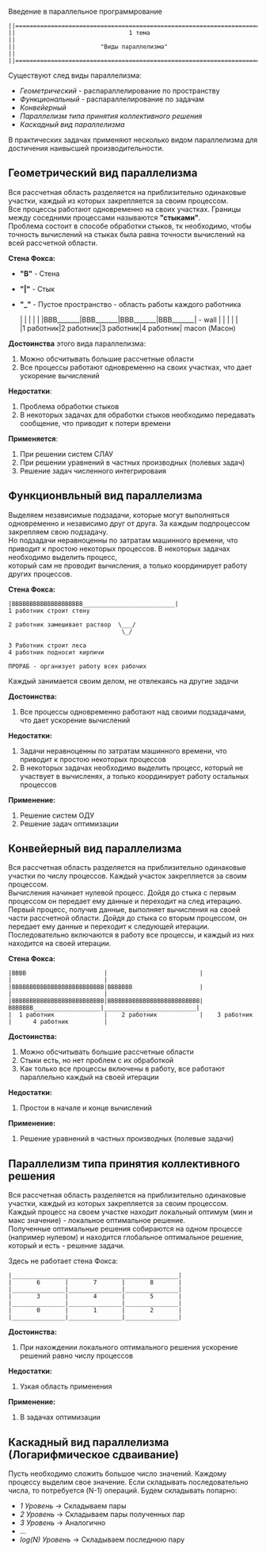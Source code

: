 Введение в параллельное программрование

    ||====================================================================================||
    ||                                1 тема                                              ||
    ||                        "Виды параллелизма"                                         ||
    ||====================================================================================||

Существуют след виды параллелизма: 
- *Геометрический* - распараллелирование по пространству
- *Функциональный* - распараллелирование по задачам
- *Конвейерный*    
- *Параллелизм типа принятия коллективного решения*
- *Каскадный вид параллелизма*

В практических задачах применяют несколько видом параллелизма для достичения наивысшей производительности.


## Геометрический вид параллелизма ##

Вся рассчетная область разделяется на приблизительно одинаковые участки, каждый из которых закрепляется за своим процессом.  
Все процессы работают одновременно на своих участках. Границы между соседними процессами называются **"стыками"**.  
Проблема состоит в способе обработки стыков, тк необходимо, чтобы точность вычислений на стыках была равна точности вычислений на всей рассчетной области.

**Стена Фокса:**

- **"В"** - Стена
- **"|"** - Стык
- **"_"** - Пустое пространство - область работы каждого работника

    |          |          |          |          |
    |ВВВ_______|ВВВ_______|ВВВ_______|ВВВ_______| - wall
    |          |          |          |          |   
    |1 работник|2 работник|3 работник|4 работник|
    macon (Масон)

**Достоинства** этого вида параллелизма:
1) Можно обсчитывать большие рассчетные области
2) Все процессы работают одновременно на своих участках, что дает ускорение вычислений

**Недостатки**:
1) Проблема обработки стыков
2) В некоторых задачах для обработки стыков необходимо передавать сообщение, что приводит к потери времени

**Применяется**:
1) При решении систем СЛАУ
2) При решении уравнений в частных производных (полевых задач)
3) Решение задач численного интегрироваия


## Функционвльный вид параллелизма ##

Выделяем независимые подзадачи, которые могут выполняться одновременно и независимо друг от друга. За каждым подпроцессом закрепляем свою подзадачу.  
Но подзадачи неравноценны по затратам машинного времени, что приводит к простою некоторых процессов. В некоторых задачах необходимо выделить процесс,  
который сам не проводит вычисления, а только координирует работу других процессов. 

**Стена Фокса:**

    |ВВВВВВВВВВВВВВВВВВВВ__________________________|
    1 работник строит стену

    2 работник замешивает раствор  \___/  
                                    \_/

    3 Работник строит леса  
    4 работник подносит кирпичи                                

    ПРОРАБ - организует работу всех рабочих


Каждый занимается своим делом, не отвлекаясь на другие задачи

**Достоинства:** 
1) Все процессы одновременно работают над своими подзадачами, что дает ускорение вычислений

**Недостатки:**
1) Задачи неравноценны по затратам машинного времени, что приводит к простою некоторых процессов
2) В некоторых задачах необходимо выделить процесс, который не участвует в вычисленях, а только координирует работу остальных процессов

**Применение:**
1) Решение систем ОДУ
2) Решение задач оптимизации


## Конвейерный вид параллелизма ##

Вся рассчетная область разделяется на приблизительно одинаковые участки по числу процессов. Каждый участок закрепляется за своим процессом.  
Вычисления начинает нулевой процесс. Дойдя до стыка с первым процессом он передает ему данные и переходит на след итерацию. Первый процесс,
получив данные, выполняет вычисления на своей части рассчетной области. Дойдя до стыка со вторым процессом, он передает ему данные и переходит к следующей итерации.   
Последовательно включаются в работу все процессы, и каждый из них находится на своей итерации.


**Стена Фокса:**

    |BBBB                      |                          |                          |                          |
    |ВВВВВВВВВВВВВВВВВВВВВВВВВВ|ВВВВВВВ                   |                          |                          |
    |ВВВВВВВВВВВВВВВВВВВВВВВВВВ|ВВВВВВВВВВВВВВВВВВВВВВВВВВ|ВВВВВВВ___________________|__________________________|
    |  1 работник              |    2 работник            |    3 работник            |      4 работник          |

**Достоинства:**
1) Можно обсчитывать большие рассчетные области
2) Стыки есть, но нет проблем с их обработкой
3) Как только все процессы включены в работу, все работают параллельно каждый на своей итерации

**Недостатки:**
1) Простои в начале и конце вычислений

**Применение:**
1) Решение уравнений в частных производных (полевые задачи)


## Параллелизм типа принятия коллективного решения ##

Вся рассчетная область разделяется на приблизительно одинаковые участки, каждый из которых закрепляется за своим процессом.  
Каждый процесс на своем участке находит локальный оптимум (мин и макс значение) - локальное оптимальное решение.  
Полученные оптимальные решения собираются на одном процессе (например нулевом) и находится глобальное оптимальное решение, который и есть - решение задачи.  

Здесь не работает стена Фокса:  

    |_______________________________________________|
    |       6       |       7       |       8       |               
    |_______________|_______________|_______________|
    |       3       |       4       |       5       |               
    |_______________|_______________|_______________|
    |       0       |       1       |       2       |               
    |_______________|_______________|_______________|               

**Достоинства:**
1) При нахождении локального оптимального решения ускорение решений равно числу процессов

**Недостатки:**
1) Узкая область применения

**Применение:**
1) В задачах оптимизации


## Каскадный вид параллелизма (Логарифмическое сдваивание) ##

Пусть необходимо сложить большое число значений. Каждому процессу выделим свое значение. 
Если складывать последовательно числа, то потребуется (N-1) операций. Будем складывать попарно:
- *1 Уровень* ->    Складываем пары  
- *2 Уровень* ->    Складываем пары полученных пар  
- *3 Уровень* ->    Аналогично  
- ...  
- *log(N) Уровень* -> Складываем последнюю пару 